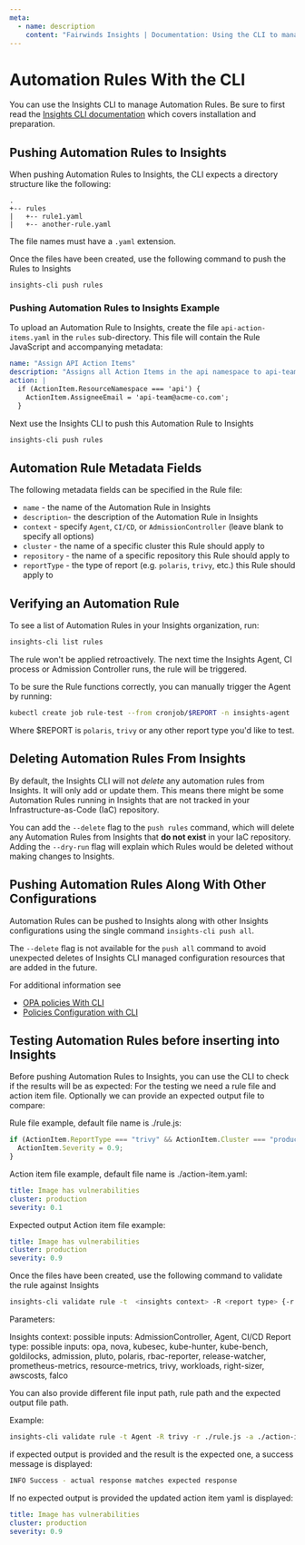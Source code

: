 ```yaml
---
meta:
  - name: description
    content: "Fairwinds Insights | Documentation: Using the CLI to manage Automation Rules in Insights"
---
```

# Automation Rules With the CLI

You can use the Insights CLI to manage Automation Rules.
Be sure to first read the [Insights CLI documentation](/configure/cli/cli) which covers installation and preparation.

## Pushing Automation Rules to Insights
When pushing Automation Rules to Insights, the CLI expects a directory structure like the following:

```
.
+-- rules
|   +-- rule1.yaml
|   +-- another-rule.yaml
```

The file names must have a `.yaml` extension.

Once the files have been created, use the following command to push the Rules to Insights
```
insights-cli push rules
```

### Pushing Automation Rules to Insights Example
To upload an Automation Rule to Insights, create the file `api-action-items.yaml` in the `rules` sub-directory. This file will contain the
Rule JavaScript and accompanying metadata:

```yaml
name: "Assign API Action Items"
description: "Assigns all Action Items in the api namespace to api-team@acme-co.com"
action: |
  if (ActionItem.ResourceNamespace === 'api') {
    ActionItem.AssigneeEmail = 'api-team@acme-co.com';
  }
```

Next use the Insights CLI to push this Automation Rule to Insights

```bash
insights-cli push rules
```

## Automation Rule Metadata Fields
The following metadata fields can be specified in the Rule file:

* `name` - the name of the Automation Rule in Insights
* `description`- the description of the Automation Rule in Insights
* `context` - specify `Agent`, `CI/CD`, or `AdmissionController` (leave blank to specify all options)
* `cluster` - the name of a specific cluster this Rule should apply to
* `repository` - the name of a specific repository this Rule should apply to
* `reportType` - the type of report (e.g. `polaris`, `trivy`, etc.) this Rule should apply to

## Verifying an Automation Rule
To see a list of Automation Rules in your Insights organization, run:

```bash
insights-cli list rules
```

The rule won't be applied retroactively. The next time the Insights Agent, CI process or Admission Controller runs, the rule will be triggered.

To be sure the Rule functions correctly, you can manually trigger the Agent by running:

```bash
kubectl create job rule-test --from cronjob/$REPORT -n insights-agent 
```

Where $REPORT is `polaris`, `trivy` or any other report type you'd like to test.

## Deleting Automation Rules From Insights
By default, the Insights CLI will not _delete_ any automation rules from Insights. It will
only add or update them.
This means there might be some Automation Rules running in Insights that are not
tracked in your Infrastructure-as-Code (IaC) repository.

You can add the `--delete` flag to the `push rules` command, which
will delete any Automation Rules from Insights that **do not exist** in your IaC repository. Adding the `--dry-run` flag will explain which Rules would be deleted without making changes to Insights.

## Pushing Automation Rules Along With Other Configurations
Automation Rules can be pushed to Insights along with other Insights configurations using the single command `insights-cli push all`.

The `--delete` flag is not available for the `push all` command to avoid unexpected deletes of Insights CLI managed configuration resources that are added in the future.

For additional information see
* [OPA policies With CLI](/configure/cli/opa)
* [Policies Configuration with CLI](/configure/cli/settings)

## Testing Automation Rules before inserting into Insights
Before pushing Automation Rules to Insights, you can use the CLI to check if the results will be as expected:
For the testing we need a rule file and action item file. Optionally we can provide an expected output file to compare:

Rule file example, default file name is ./rule.js:
```js
if (ActionItem.ReportType === "trivy" && ActionItem.Cluster === "production") {
  ActionItem.Severity = 0.9;
}
```

Action item file example, default file name is ./action-item.yaml:
```yaml
title: Image has vulnerabilities
cluster: production
severity: 0.1
```

Expected output Action item file example:
```yaml
title: Image has vulnerabilities
cluster: production
severity: 0.9
```

Once the files have been created, use the following command to validate the rule against Insights

```bash
insights-cli validate rule -t  <insights context> -R <report type> {-r <rule file> -a <action item file>} [-i <expected output file>]
```

Parameters:

Insights context: possible inputs: AdmissionController, Agent, CI/CD
Report type: possible inputs: opa, nova, kubesec, kube-hunter, kube-bench, goldilocks, admission, pluto, polaris, rbac-reporter, release-watcher, prometheus-metrics, resource-metrics, trivy, workloads, right-sizer, awscosts, falco

You can also provide different file input path, rule path and the expected output file path.

Example:
```bash
insights-cli validate rule -t Agent -R trivy -r ./rule.js -a ./action-items.yaml -i ./expected-output.yaml
```

if expected output is provided and the result is the expected one, a success message is displayed:
```bash
INFO Success - actual response matches expected response 
```

If no expected output is provided the updated action item yaml is displayed:
```yaml
title: Image has vulnerabilities
cluster: production
severity: 0.9
```